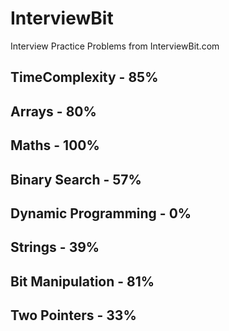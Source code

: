 # InterviewBit
Interview Practice Problems from InterviewBit.com

## TimeComplexity - 85%
## Arrays - 80%
## Maths - 100%
## Binary Search - 57%
## Dynamic Programming - 0%
## Strings - 39%
## Bit Manipulation - 81%
## Two Pointers - 33%
